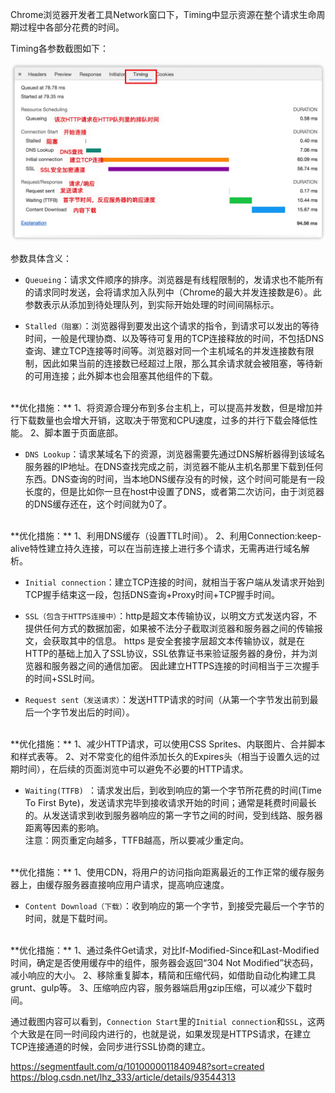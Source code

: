 Chrome浏览器开发者工具Network窗口下，Timing中显示资源在整个请求生命周期过程中各部分花费的时间。

Timing各参数截图如下：

![](./Timing各参数.jpg)

参数具体含义：

* `Queueing`：请求文件顺序的排序。浏览器是有线程限制的，发请求也不能所有的请求同时发送，会将请求加入队列中（Chrome的最大并发连接数是6）。此参数表示从添加到待处理队列，到实际开始处理的时间间隔标示。

* `Stalled（阻塞）`：浏览器得到要发出这个请求的指令，到请求可以发出的等待时间，一般是代理协商、以及等待可复用的TCP连接释放的时间，不包括DNS查询、建立TCP连接等时间等。浏览器对同一个主机域名的并发连接数有限制，因此如果当前的连接数已经超过上限，那么其余请求就会被阻塞，等待新的可用连接；此外脚本也会阻塞其他组件的下载。  
<br/>
**优化措施：**  
1、将资源合理分布到多台主机上，可以提高并发数，但是增加并行下载数量也会增大开销，这取决于带宽和CPU速度，过多的并行下载会降低性能。
2、脚本置于页面底部。

* `DNS Lookup`：请求某域名下的资源，浏览器需要先通过DNS解析器得到该域名服务器的IP地址。在DNS查找完成之前，浏览器不能从主机名那里下载到任何东西。DNS查询的时间，当本地DNS缓存没有的时候，这个时间可能是有一段长度的，但是比如你一旦在host中设置了DNS，或者第二次访问，由于浏览器的DNS缓存还在，这个时间就为0了。  
<br/>
**优化措施：**  
1、利用DNS缓存（设置TTL时间）。  
2、利用Connection:keep-alive特性建立持久连接，可以在当前连接上进行多个请求，无需再进行域名解析。

* `Initial connection`：建立TCP连接的时间，就相当于客户端从发请求开始到TCP握手结束这一段，包括DNS查询+Proxy时间+TCP握手时间。

* `SSL（包含于HTTPS连接中）`：http是超文本传输协议，以明文方式发送内容，不提供任何方式的数据加密，如果被不法分子截取浏览器和服务器之间的传输报文，会获取其中的信息。
https 是安全套接字层超文本传输协议，就是在HTTP的基础上加入了SSL协议，SSL依靠证书来验证服务器的身份，并为浏览器和服务器之间的通信加密。
因此建立HTTPS连接的时间相当于三次握手的时间+SSL时间。

* `Request sent（发送请求）`：发送HTTP请求的时间（从第一个字节发出前到最后一个字节发出后的时间）。    
<br/>
**优化措施：**  
1、减少HTTP请求，可以使用CSS Sprites、内联图片、合并脚本和样式表等。  
2、对不常变化的组件添加长久的Expires头（相当于设置久远的过期时间），在后续的页面浏览中可以避免不必要的HTTP请求。  

* `Waiting(TTFB) `：请求发出后，到收到响应的第一个字节所花费的时间(Time To First Byte)，发送请求完毕到接收请求开始的时间；通常是耗费时间最长的。从发送请求到收到服务器响应的第一字节之间的时间，受到线路、服务器距离等因素的影响。  
注意：网页重定向越多，TTFB越高，所以要减少重定向。  
<br/>
**优化措施：**  
1、使用CDN，将用户的访问指向距离最近的工作正常的缓存服务器上，由缓存服务器直接响应用户请求，提高响应速度。

* `Content Download（下载）`：收到响应的第一个字节，到接受完最后一个字节的时间，就是下载时间。  
<br/>
**优化措施：**  
1、通过条件Get请求，对比If-Modified-Since和Last-Modified时间，确定是否使用缓存中的组件，服务器会返回“304 Not Modified”状态码，减小响应的大小。  
2、移除重复脚本，精简和压缩代码，如借助自动化构建工具grunt、gulp等。  
3、压缩响应内容，服务器端启用gzip压缩，可以减少下载时间。

通过截图内容可以看到，`Connection Start`里的`Initial connection`和`SSL`，这两个大致是在同一时间段内进行的，也就是说，如果发现是HTTPS请求，在建立TCP连接通道的时候，会同步进行SSL协商的建立。

https://segmentfault.com/q/1010000011840948?sort=created
https://blog.csdn.net/lhz_333/article/details/93544313

